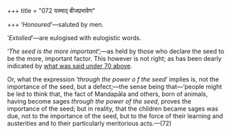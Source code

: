 +++
title = "072 यस्माद् बीजप्रभावेण"

+++
‘*Honoured*’—saluted by men.

‘*Extolled*’—are eulogised with eulogistic words.

‘*The seed is the more important*’;—as held by those who declare the
seed to be the more, important factor. This however is not right; as has
been dearly indicated by [what was said under 70
above](/hinduism/book/manusmriti-with-the-commentary-of-medhatithi/d/doc201805.html).

Or, what the expression ‘*through the power o* *f* *the* *seed*’ implies
is, not the importance of the seed, but a defect;—the sense being
that—‘people might be led to think that, the fact of Mandapāla and
others, born of animals, having become sages *through the power of the
seed*, proves the importance of the seed; but in reality, that the
children became sages was due, not to the importance of the seed, but to
the force of their learning and austerities and to their particularly
meritorious acts.—(72)


